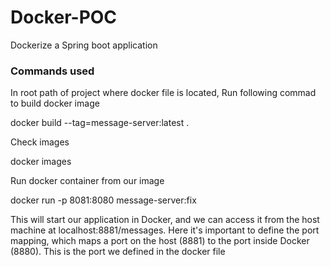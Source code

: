 # Docker-POC
Dockerize a Spring boot application

### Commands used

In root path of project where docker file is located, Run following commad to build docker image

docker build --tag=message-server:latest .

Check images

docker images

Run docker container from our image

docker run -p 8081:8080 message-server:fix

This will start our application in Docker, and we can access it from the host machine at localhost:8881/messages. Here it's important to define the port mapping, which maps a port on the host (8881) to the port inside Docker (8880). This is the port we defined in the docker file
